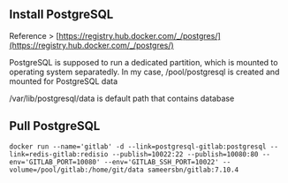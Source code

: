 ## Install PostgreSQL

Reference > [https://registry.hub.docker.com/_/postgres/](https://registry.hub.docker.com/_/postgres/)

PostgreSQL is supposed to run a dedicated partition, which is mounted to operating system separatedly. In my case, /pool/postgresql is created and mounted for PostgreSQL data

/var/lib/postgresql/data is default path that contains database

## Pull PostgreSQL
	docker run --name='gitlab' -d --link=postgresql-gitlab:postgresql --link=redis-gitlab:redisio --publish=10022:22 --publish=10080:80 --env='GITLAB_PORT=10080' --env='GITLAB_SSH_PORT=10022' --volume=/pool/gitlab:/home/git/data sameersbn/gitlab:7.10.4
	

